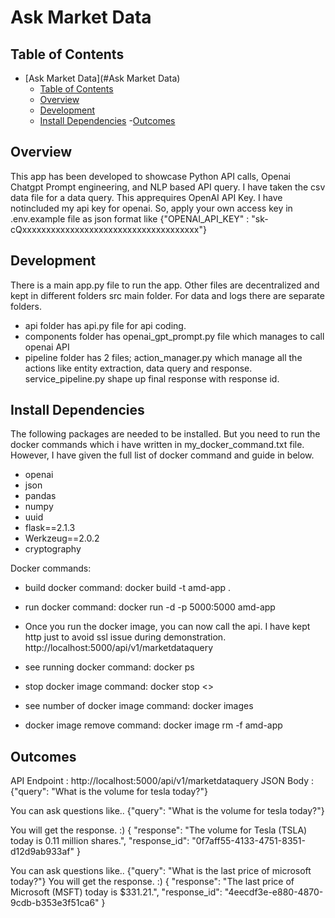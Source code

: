 # Ask Market Data


## Table of Contents
- [Ask Market Data](#Ask Market Data)
    - [Table of Contents](#table-of-contents)
    - [Overview](#overview)
    - [Development](#development)
    - [Install Dependencies](#install-dependencies)
    -[Outcomes](#outcomes)


## Overview
This app has been developed to showcase Python API calls, Openai Chatgpt Prompt engineering, and NLP based API query. I have taken the csv data file for a data query. This apprequires OpenAI API Key. I have notincluded my api key for openai. So, apply your own access key in .env.example file as json format like
{"OPENAI_API_KEY" : "sk-cQxxxxxxxxxxxxxxxxxxxxxxxxxxxxxxxxxxxxx"}  


## Development
There is a main app.py file to run the app. Other files are decentralized and kept in different folders src main folder. For data and logs there are separate folders.
- api folder has api.py file for api coding.
- components folder has openai_gpt_prompt.py file which manages to call openai API
- pipeline folder has 2 files; action_manager.py which manage all the actions like entity extraction, data query and response. service_pipeline.py shape up final response with response id.




## Install Dependencies
The following packages are needed to be installed. But you need to run the docker commands which i have written in my_docker_command.txt file. However, I have given the full list of docker command and guide in below.
- openai
- json
- pandas
- numpy
- uuid
- flask==2.1.3
- Werkzeug==2.0.2
- cryptography

Docker commands:
- build docker
command: docker build -t amd-app .
- run docker
command: docker run -d -p 5000:5000 amd-app

- Once you run the docker image, you can now call the api. I have kept http just to avoid ssl issue during demonstration. 
http://localhost:5000/api/v1/marketdataquery

- see running docker
command: docker ps
- stop docker image
command: docker stop <<container ID>>
- see number of docker image
command: docker images
- docker image remove
command: docker image rm -f amd-app


## Outcomes
API Endpoint : http://localhost:5000/api/v1/marketdataquery
JSON Body : {"query": "What is the volume for tesla today?"}


You can ask questions like..
{"query": "What is the volume for tesla today?"}


You will get the response. :)
{
    "response": "The volume for Tesla (TSLA) today is 0.11 million shares.",
    "response_id": "0f7aff55-4133-4751-8351-d12d9ab933af"
}

You can ask questions like..
{"query": "What is the last price of microsoft today?"}
You will get the response. :)
{
    "response": "The last price of Microsoft (MSFT) today is $331.21.",
    "response_id": "4eecdf3e-e880-4870-9cdb-b353e3f51ca6"
}
